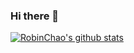 ### Hi there 👋
 
[![RobinChao's github stats](https://github-readme-stats.vercel.app/api?username=RobinChao)](https://github.com/anuraghazra/github-readme-stats)


 
